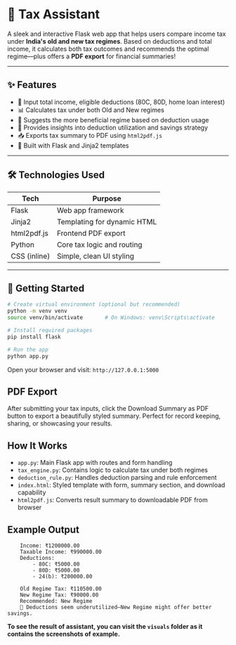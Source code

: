 # 🧾 Tax Assistant

A sleek and interactive Flask web app that helps users compare income tax under **India's old and new tax regimes**. Based on deductions and total income, it calculates both tax outcomes and recommends the optimal regime—plus offers a **PDF export** for financial summaries!
 
---    
  
## ✨ Features
 
- 🔢 Input total income, eligible deductions (80C, 80D, home loan interest)
- 📊 Calculates tax under both Old and New regimes 
- 🧠 Suggests the more beneficial regime based on deduction usage
- 💬 Provides insights into deduction utilization and savings strategy
- 📥 Exports tax summary to PDF using `html2pdf.js`
- 🧪 Built with Flask and Jinja2 templates

---

## 🛠️ Technologies Used

| Tech          | Purpose                              |
|---------------|--------------------------------------|
| Flask         | Web app framework                    |
| Jinja2        | Templating for dynamic HTML          |
| html2pdf.js   | Frontend PDF export                  |
| Python        | Core tax logic and routing           |
| CSS (inline)  | Simple, clean UI styling             |

---

## 🚀 Getting Started

```bash
# Create virtual environment (optional but recommended)
python -m venv venv
source venv/bin/activate       # On Windows: venv\Scripts\activate

# Install required packages
pip install flask

# Run the app
python app.py
```
Open your browser and visit: ```http://127.0.0.1:5000```


## PDF Export
After submitting your tax inputs, click the Download Summary as PDF button to export a beautifully styled summary. Perfect for record keeping, sharing, or showcasing your results.

## How It Works
- ```app.py```: Main Flask app with routes and form handling
- ```tax_engine.py```: Contains logic to calculate tax under both regimes
- ```deduction_rule.py```: Handles deduction parsing and rule enforcement
- ```index.html```: Styled template with form, summary section, and download capability
- ```html2pdf.js```: Converts result summary to downloadable PDF from browser

## Example Output

```
    Income: ₹1200000.00  
    Taxable Income: ₹990000.00  
    Deductions:  
        - 80C: ₹5000.00  
        - 80D: ₹5000.00  
        - 24(b): ₹200000.00  

    Old Regime Tax: ₹110500.00  
    New Regime Tax: ₹90000.00  
    Recommended: New Regime  
    💬 Deductions seem underutilized—New Regime might offer better savings.
```
**To see the result of assistant, you can visit the ```visuals``` folder as it contains the screenshots of example.**

